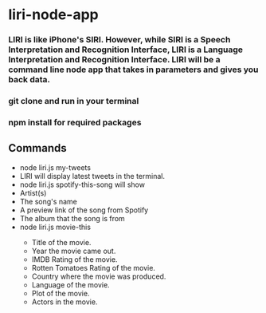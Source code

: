 # liri-node-app
### LIRI is like iPhone's SIRI. However, while SIRI is a Speech Interpretation and Recognition Interface, LIRI is a Language Interpretation and Recognition Interface. LIRI will be a command line node app that takes in parameters and gives you back data.

### git clone and run in your terminal
### npm install for required packages

## Commands
* node liri.js my-tweets
* LIRI will display latest tweets in the terminal.
* node liri.js spotify-this-song will show
* Artist(s)
* The song's name
* A preview link of the song from Spotify
* The album that the song is from
* node liri.js movie-this <movie name here>
   * Title of the movie.
   * Year the movie came out.
   * IMDB Rating of the movie.
   * Rotten Tomatoes Rating of the movie.
   * Country where the movie was produced.
   * Language of the movie.
   * Plot of the movie.
   * Actors in the movie.



